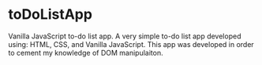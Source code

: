 # toDoListApp

Vanilla JavaScript to-do list app. A very simple to-do list app developed using: HTML, CSS, and Vanilla JavaScript. This app was developed in order to cement my knowledge of DOM manipulaiton.
